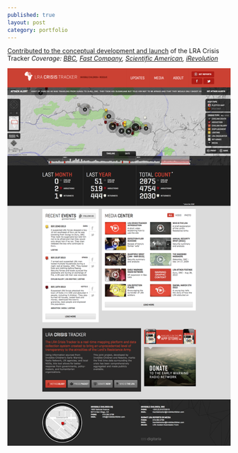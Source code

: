 ```yaml
---
published: true
layout: post
category: portfolio
---
```


[Contributed to the conceptual development and launch](/portfolio/tracker) of the LRA Crisis Tracker *Coverage: [BBC](http://www.bbc.co.uk/news/world-africa-15173291), [Fast Company](http://www.fastcompany.com/1785098/cybermapping-africas-strangest-conflict), [Scientific American](http://www.scientificamerican.com/article.cfm?id=cybermapping-africas-strangest-conflict), [iRevolution](http://irevolution.net/2011/09/29/real-time-lra-crisis-map-tracks-mass-atrocities-in-central-africa/)*


<!--more-->
[<img src="/images/tracker.png">](http://lracrisistracker.theresolve.org/)